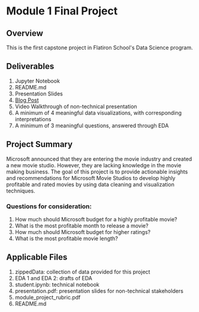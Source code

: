 # Module 1 Final Project

## Overview

This is the first capstone project in Flatiron School's Data Science program.

## Deliverables
1. Jupyter Notebook 
2. README.md
3. Presentation Slides
4. [Blog Post](https://dquillao.github.io/module_1_final_project)
5. Video Walkthrough of non-technical presentation
6. A minimum of 4 meaningful data visualizations, with corresponding interpretations
7. A minimum of 3 meaningful questions, answered through EDA

## Project Summary
Microsoft announced that they are entering the movie industry and created a new movie studio. However, they are lacking knowledge in the movie making business. The goal of this project is to provide actionable insights and recommendations for Microsoft Movie Studios to develop highly profitable and rated movies by using data cleaning and visualization techniques. 

### Questions for consideration:
1. How much should Microsoft budget for a highly profitable movie?
2. What is the most profitable month to release a movie?
3. How much should Microsoft budget for higher ratings?
4. What is the most profitable movie length?

## Applicable Files
1. zippedData: collection of data provided for this project
2. EDA 1 and EDA 2: drafts of EDA
3. student.ipynb: technical notebook
4. presentation.pdf: presentation slides for non-technical stakeholders
5. module_project_rubric.pdf
6. README.md
